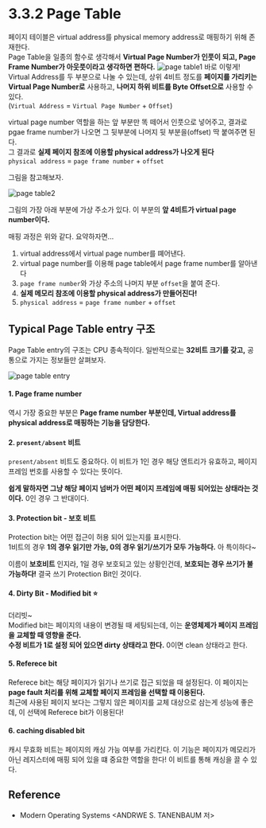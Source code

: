 # 3.3.2 Page Table
페이지 테이블은 virtual address를 physical memory address로 매핑하기 위해 존재한다. <br>
Page Table을 일종의 함수로 생각해서 **Virtual Page Number가 인풋이 되고, Page Frame Number가 아웃풋이라고 생각하면 편하다.**
![page table1](https://user-images.githubusercontent.com/71186266/205454922-b5b6b2d0-63b0-4385-9a8d-4bcf967c9969.jpg)
바로 이렇게! <br>
Virtual Address를 두 부분으로 나눌 수 있는데, 상위 4비트 정도를 **페이지를 가리키는 Virtual Page Number로** 사용하고, **나머지 하위 비트를 Byte Offset으로** 사용할 수 있다. <br>
(`Virtual Address` = `Virtual Page Number` + `Offset`) <br>

virtual page number 역할을 하는 앞 부분만 똑 떼어서 인풋으로 넣어주고, 결과로 pgae frame number가 나오면 그 뒷부분에 나머지 뒷 부분을(offset) 딱 붙여주면 된다. <br>
그 결과로 **실제 페이지 참조에 이용할 physical address가 나오게 된다** <Br>
`physical address` = `page frame number` + `offset`

그림을 참고해보자.

![page table2](https://user-images.githubusercontent.com/71186266/205454925-fc0af337-eb3f-4985-ad59-2c86417369f1.jpg)

그림의 가장 아래 부분에 가상 주소가 있다. 이 부분의 **앞 4비트가 virtual page number이다.** <br>

매핑 과정은 위와 같다. 요약하자면...
1. virtual address에서 virtual page number를 뗴어낸다.
2. virtual page number를 이용해 page table에서 page frame number를 알아낸다
3. `page frame number`와 가상 주소의 나머지 부분 `offset`을 붙여 준다.
4. **실제 메모리 참조에 이용할 physical address가 만들어진다!**
5. `physical address` = `page frame number` + `offset`


## Typical Page Table entry 구조
Page Table entry의 구조는 CPU 종속적이다. 일반적으로는 **32비트 크기를 갖고,** 공통으로 가지는 정보들만 살펴보자.

![page table entry](https://user-images.githubusercontent.com/71186266/206867871-ed806ca5-99d5-450a-bb0e-2a6dd2d9fc76.png)

#### 1. Page frame number
역시 가장 중요한 부분은 **Page frame number 부분인데, Virtual address를 physical address로 매핑하는 기능을 담당한다.** <br>

#### 2. `present/absent` 비트
`present/absent` 비트도 중요하다. 이 비트가 1인 경우 해당 엔트리가 유효하고, 페이지 프레임 번호를 사용할 수 있다는 뜻이다. <br>

**쉽게 말하자면 그냥 해당 페이지 넘버가 어떤 페이지 프레임에 매핑 되어있는 상태라는 것이다.** 0인 경우 그 반대이다.

#### 3. Protection bit - 보호 비트
Protection bit는 어떤 접근이 허용 되어 있는지를 표시한다. <br>
1비트의 경우 **1의 경우 읽기만 가능, 0의 경우 읽기/쓰기가 모두 가능하다.** 아 특이하다~ <Br>

이름이 **보호비트** 인지라, 1일 경우 보호되고 있는 상황인건데, **보호되는 경우 쓰기가 불가능하다!** 결국 쓰기 Protection Bit인 것이다.

#### 4. Dirty Bit - Modified bit :star:
더리빗~ <br>
Modified bit는 페이지의 내용이 변경될 때 세팅되는데, 이는 **운영체제가 페이지 프레임을 교체할 때 영향을 준다.** <br>
**수정 비트가 1로 설정 되어 있으면 dirty 상태라고 한다.** 0이면 clean 상태라고 한다.

#### 5. Referece bit
Referece bit는 해당 페이지가 읽기나 쓰기로 접근 되었을 때 설정된다. 이 페이지는 **page fault 처리를 위해 교체할 페이지 프레임을 선택할 때 이용된다.** <br>
최근에 사용된 페이지 보다는 그렇지 않은 페이지를 교체 대상으로 삼는게 성능에 좋은데, 이 선택에 Referece bit가 이용된다!

#### 6. caching disabled bit
캐시 무효화 비트는 페이지의 캐싱 가능 여부를 가리킨다. 이 기능은 페이지가 메모리가 아닌 레지스터에 매핑 되어 있을 떄 중요한 역할을 한다! 이 비트를 통해 캐싱을 끌 수 있다.
  
  

## Reference

- Modern Operating Systems <ANDRWE S. TANENBAUM 저>
